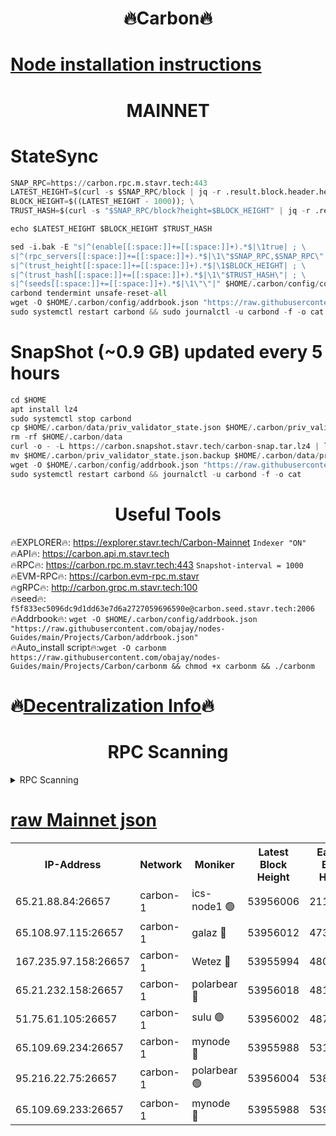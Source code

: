 <h1 align="center"> 🔥Carbon🔥</h1>

[Node installation instructions](https://github.com/obajay/nodes-Guides/tree/main/Projects/Carbon)
=
<h1 align="center"> MAINNET</h1>

# StateSync
```python
SNAP_RPC=https://carbon.rpc.m.stavr.tech:443
LATEST_HEIGHT=$(curl -s $SNAP_RPC/block | jq -r .result.block.header.height); \
BLOCK_HEIGHT=$((LATEST_HEIGHT - 1000)); \
TRUST_HASH=$(curl -s "$SNAP_RPC/block?height=$BLOCK_HEIGHT" | jq -r .result.block_id.hash)

echo $LATEST_HEIGHT $BLOCK_HEIGHT $TRUST_HASH

sed -i.bak -E "s|^(enable[[:space:]]+=[[:space:]]+).*$|\1true| ; \
s|^(rpc_servers[[:space:]]+=[[:space:]]+).*$|\1\"$SNAP_RPC,$SNAP_RPC\"| ; \
s|^(trust_height[[:space:]]+=[[:space:]]+).*$|\1$BLOCK_HEIGHT| ; \
s|^(trust_hash[[:space:]]+=[[:space:]]+).*$|\1\"$TRUST_HASH\"| ; \
s|^(seeds[[:space:]]+=[[:space:]]+).*$|\1\"\"|" $HOME/.carbon/config/config.toml
carbond tendermint unsafe-reset-all
wget -O $HOME/.carbon/config/addrbook.json "https://raw.githubusercontent.com/obajay/nodes-Guides/main/Projects/Carbon/addrbook.json"
sudo systemctl restart carbond && sudo journalctl -u carbond -f -o cat
```
# SnapShot (~0.9 GB) updated every 5 hours
```python
cd $HOME
apt install lz4
sudo systemctl stop carbond
cp $HOME/.carbon/data/priv_validator_state.json $HOME/.carbon/priv_validator_state.json.backup
rm -rf $HOME/.carbon/data
curl -o - -L https://carbon.snapshot.stavr.tech/carbon-snap.tar.lz4 | lz4 -c -d - | tar -x -C $HOME/.carbon --strip-components 2
mv $HOME/.carbon/priv_validator_state.json.backup $HOME/.carbon/data/priv_validator_state.json
wget -O $HOME/.carbon/config/addrbook.json "https://raw.githubusercontent.com/obajay/nodes-Guides/main/Projects/Carbon/addrbook.json"
sudo systemctl restart carbond && journalctl -u carbond -f -o cat
```

 <h1 align="center"> Useful Tools</h1>

🔥EXPLORER🔥:     https://explorer.stavr.tech/Carbon-Mainnet        `Indexer "ON"` \
🔥API🔥:          https://carbon.api.m.stavr.tech \
🔥RPC🔥:          https://carbon.rpc.m.stavr.tech:443              `Snapshot-interval = 1000` \
🔥EVM-RPC🔥:      https://carbon.evm-rpc.m.stavr \
🔥gRPC🔥:         http://carbon.grpc.m.stavr.tech:100 \
🔥seed🔥:      `f5f833ec5096dc9d1dd63e7d6a2727059696590e@carbon.seed.stavr.tech:2006` \
🔥Addrbook🔥:  `wget -O $HOME/.carbon/config/addrbook.json "https://raw.githubusercontent.com/obajay/nodes-Guides/main/Projects/Carbon/addrbook.json"` \
🔥Auto_install script🔥:`wget -O carbonm https://raw.githubusercontent.com/obajay/nodes-Guides/main/Projects/Carbon/carbonm && chmod +x carbonm && ./carbonm`

🔥[Decentralization Info](https://github.com/obajay/StateSync-snapshots/tree/main/Projects/Carbon/Decentralization)🔥
=
<h1 align="center"> RPC Scanning</h1>

<details>
<summary>RPC Scanning</summary>

<h2 align="center"> We scan nodes in real time every 4 hours. And we provide the final result of RPC endpoints.
We cannot influence the operation of these nodes in any way. </h2>


```python
If Voting Power is higher than 0 --> then the Node is a validator of the network and may be subject to attack and be a potential threat to the chain.
```
```python
We marked such validators with a red symbol
```

</details>

[raw Mainnet json](https://rpc-check.carbonm.stavr.tech/carbonm/rpc-carbonm-result.json)
=


<table><tr><th>IP-Address</th><th>Network</th><th>Moniker</th><th>Latest Block Height</th><th>Earliest Block Height</th><th>Catching Up</th><th>Tx Index</th><th>Voting Power</th><th>Scan Time</th></tr><tr><td>65.21.88.84:26657</td><td>carbon-1</td><td>ics-node1 🟢</td><td>53956006</td><td>21164241</td><td>False</td><td>off</td><td>0</td><td>2024-02-21T13:54:02.918786823UTC</td></tr><tr><td>65.108.97.115:26657</td><td>carbon-1</td><td>galaz 🔴</td><td>53956012</td><td>47374001</td><td>False</td><td>on</td><td>11327469851</td><td>2024-02-21T13:54:13.484695640UTC</td></tr><tr><td>167.235.97.158:26657</td><td>carbon-1</td><td>Wetez 🔴</td><td>53955994</td><td>48067570</td><td>False</td><td>on</td><td>1349700093</td><td>2024-02-21T13:53:42.846429834UTC</td></tr><tr><td>65.21.232.158:26657</td><td>carbon-1</td><td>polarbear 🔴</td><td>53956018</td><td>48126001</td><td>False</td><td>on</td><td>10497075519</td><td>2024-02-21T13:54:24.113028370UTC</td></tr><tr><td>51.75.61.105:26657</td><td>carbon-1</td><td>sulu 🟢</td><td>53956002</td><td>48742001</td><td>False</td><td>on</td><td>0</td><td>2024-02-21T13:53:55.997732878UTC</td></tr><tr><td>65.109.69.234:26657</td><td>carbon-1</td><td>mynode 🔴</td><td>53955988</td><td>53160001</td><td>False</td><td>off</td><td>12842114077</td><td>2024-02-21T13:53:28.032260835UTC</td></tr><tr><td>95.216.22.75:26657</td><td>carbon-1</td><td>polarbear 🟢</td><td>53956004</td><td>53882001</td><td>False</td><td>on</td><td>0</td><td>2024-02-21T13:54:00.398232083UTC</td></tr><tr><td>65.109.69.233:26657</td><td>carbon-1</td><td>mynode 🔴</td><td>53955988</td><td>53950001</td><td>False</td><td>off</td><td>8611595102</td><td>2024-02-21T13:53:27.687500159UTC</td></tr></table>
